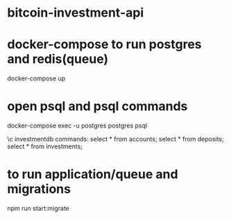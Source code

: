 # bitcoin-investment-api

# docker-compose to run postgres and redis(queue)
docker-compose up

# open psql and psql commands
docker-compose exec -u postgres postgres psql

\c investmentdb
commands:
select * from accounts;
select * from deposits;
select * from investments;

# to run application/queue and migrations
npm run start:migrate